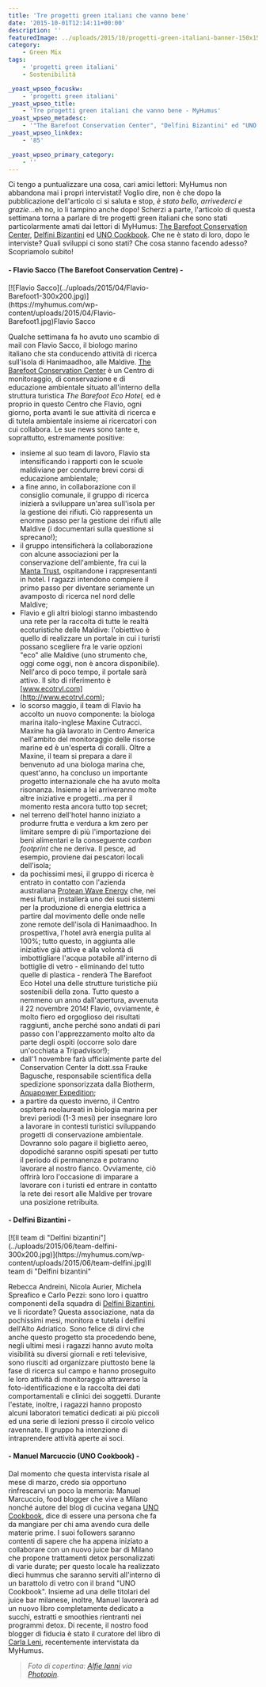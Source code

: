 ```yaml
---
title: 'Tre progetti green italiani che vanno bene'
date: '2015-10-01T12:14:11+00:00'
description: ''
featuredImage: ../uploads/2015/10/progetti-green-italiani-banner-150x150.jpg
category:
    - Green Mix
tags:
    - 'progetti green italiani'
    - Sostenibilità

_yoast_wpseo_focuskw:
    - 'progetti green italiani'
_yoast_wpseo_title:
    - 'Tre progetti green italiani che vanno bene - MyHumus'
_yoast_wpseo_metadesc:
    - '"The Barefoot Conservation Center", "Delfini Bizantini" ed "UNO Cookbook" sono tre progetti green italiani che stanno andando bene. Ecco alcune news...'
_yoast_wpseo_linkdex:
    - '85'

_yoast_wpseo_primary_category:
    - ''
---
```



Ci tengo a puntualizzare una cosa, cari amici lettori: MyHumus non abbandona mai i propri intervistati!
Voglio dire, non è che dopo la pubblicazione dell'articolo ci si saluta e stop, *è stato bello, arrivederci e grazie*...eh no, io li tampino anche dopo!
Scherzi a parte, l'articolo di questa settimana torna a parlare di tre progetti green italiani che sono stati particolarmente amati dai lettori di MyHumus: [The Barefoot Conservation Center](https://myhumus.com/natura/), [Delfini Bizantini](https://myhumus.com/delfini-tutela/) ed [UNO Cookbook](https://myhumus.com/uno-cookbook-cucina-vegana/).
Che ne è stato di loro, dopo le interviste? Quali sviluppi ci sono stati? Che cosa stanno facendo adesso?
Scopriamolo subito!

#### - Flavio Sacco (The Barefoot Conservation Centre) -

<div class="wp-caption alignright" id="attachment_1473" style="width: 310px">[![Flavio Sacco](../uploads/2015/04/Flavio-Barefoot1-300x200.jpg)](https://myhumus.com/wp-content/uploads/2015/04/Flavio-Barefoot1.jpg)Flavio Sacco

Qualche settimana fa ho avuto uno scambio di mail con Flavio Sacco, il biologo marino italiano che sta conducendo attività di ricerca sull'isola di Hanimaadhoo, alle Maldive.
[The Barefoot Conservation Center](http://www.thebarefoot.com/portfolio-normal-layout/maldives-conservation-center/) è un Centro di monitoraggio, di conservazione e di educazione ambientale situato all'interno della struttura turistica *The Barefoot Eco Hotel,* ed è proprio in questo Centro che Flavio, ogni giorno, porta avanti le sue attività di ricerca e di tutela ambientale insieme ai ricercatori con cui collabora.
Le sue news sono tante e, soprattutto, estremamente positive:

- insieme al suo team di lavoro, Flavio sta intensificando i rapporti con le scuole maldiviane per condurre brevi corsi di educazione ambientale;
- a fine anno, in collaborazione con il consiglio comunale, il gruppo di ricerca inizierà a sviluppare un'area sull'isola per la gestione dei rifiuti. Ciò rappresenta un enorme passo per la gestione dei rifiuti alle Maldive (i documentari sulla questione si sprecano!);
- il gruppo intensificherà la collaborazione con alcune associazioni per la conservazione dell'ambiente, fra cui la [Manta Trust](http://www.mantatrust.org), ospitandone i rappresentanti in hotel. I ragazzi intendono compiere il primo passo per diventare seriamente un avamposto di ricerca nel nord delle Maldive;
- Flavio e gli altri biologi stanno imbastendo una rete per la raccolta di tutte le realtà ecoturistiche delle Maldive: l'obiettivo è quello di realizzare un portale in cui i turisti possano scegliere fra le varie opzioni "eco" alle Maldive (uno strumento che, oggi come oggi, non è ancora disponibile). Nell'arco di poco tempo, il portale sarà attivo. Il sito di riferimento è [www.ecotrvl.com](http://www.ecotrvl.com);
- lo scorso maggio, il team di Flavio ha accolto un nuovo componente: la biologa marina italo-inglese Maxine Cutracci. Maxine ha già lavorato in Centro America nell'ambito del monitoraggio delle risorse marine ed è un'esperta di coralli. Oltre a Maxine, il team si prepara a dare il benvenuto ad una biologa marina che, quest'anno, ha concluso un importante progetto internazionale che ha avuto molta risonanza. Insieme a lei arriveranno molte altre iniziative e progetti...ma per il momento resta ancora tutto top secret;
- nel terreno dell'hotel hanno iniziato a produrre frutta e verdura a km zero per limitare sempre di più l'importazione dei beni alimentari e la conseguente *carbon footprint* che ne deriva. Il pesce, ad esempio, proviene dai pescatori locali dell'isola;
- da pochissimi mesi, il gruppo di ricerca è entrato in contatto con l'azienda australiana [Protean Wave Energy](http://www.proteanwaveenergy.com) che, nei mesi futuri, installerà uno dei suoi sistemi per la produzione di energia elettrica a partire dal movimento delle onde nelle zone remote dell'isola di Hanimaadhoo. In prospettiva, l'hotel avrà energia pulita al 100%; tutto questo, in aggiunta alle iniziative già attive e alla volontà di imbottigliare l'acqua potabile all'interno di bottiglie di vetro - eliminando del tutto quelle di plastica - renderà The Barefoot Eco Hotel una delle strutture turistiche più sostenibili della zona. Tutto questo a nemmeno un anno dall'apertura, avvenuta il 22 novembre 2014!
  Flavio, ovviamente, è molto fiero ed orgoglioso dei risultati raggiunti, anche perché sono andati di pari passo con l'apprezzamento molto alto da parte degli ospiti (occorre solo dare un'occhiata a Tripadvisor!);
- dall'1 novembre farà ufficialmente parte del Conservation Center la dott.ssa Frauke Bagusche, responsabile scientifica della spedizione sponsorizzata dalla Biotherm, [Aquapower Expedition](http://aquapower-expedition.com);
- a partire da questo inverno, il Centro ospiterà neolaureati in biologia marina per brevi periodi (1-3 mesi) per insegnare loro a lavorare in contesti turistici sviluppando progetti di conservazione ambientale. Dovranno solo pagare il biglietto aereo, dopodiché saranno ospiti spesati per tutto il periodo di permanenza e potranno lavorare al nostro fianco. Ovviamente, ciò offrirà loro l'occasione di imparare a lavorare con i turisti ed entrare in contatto la rete dei resort alle Maldive per trovare una posizione retribuita.
  

#### - Delfini Bizantini -

<div class="wp-caption alignright" id="attachment_1789" style="width: 310px">[![Il team di "Delfini bizantini"](../uploads/2015/06/team-delfini-300x200.jpg)](https://myhumus.com/wp-content/uploads/2015/06/team-delfini.jpg)Il team di "Delfini bizantini"

Rebecca Andreini, Nicola Aurier, Michela Spreafico e Carlo Pezzi: sono loro i quattro componenti della squadra di [Delfini Bizantini](https://myhumus.com/delfini-tutela/), ve li ricordate? Questa associazione, nata da pochissimi mesi, monitora e tutela i delfini dell'Alto Adriatico.
Sono felice di dirvi che anche questo progetto sta procedendo bene, negli ultimi mesi i ragazzi hanno avuto molta visibilità su diversi giornali e reti televisive, sono riusciti ad organizzare piuttosto bene la fase di ricerca sul campo e hanno proseguito le loro attività di monitoraggio attraverso la foto-identificazione e la raccolta dei dati comportamentali e clinici dei soggetti.
Durante l'estate, inoltre, i ragazzi hanno proposto alcuni laboratori tematici dedicati ai più piccoli ed una serie di lezioni presso il circolo velico ravennate. Il gruppo ha intenzione di intraprendere attività aperte ai soci.

#### - Manuel Marcuccio (UNO Cookbook) -

Dal momento che questa intervista risale al mese di marzo, credo sia opportuno rinfrescarvi un poco la memoria: Manuel Marcuccio, food blogger che vive a Milano nonché autore del blog di cucina vegana [UNO Cookbook](http://www.unocookbook.com), dice di essere una persona che fa da mangiare per chi ama avendo cura delle materie prime.
I suoi followers saranno contenti di sapere che ha appena iniziato a collaborare con un nuovo juice bar di Milano che propone trattamenti detox personalizzati di varie durate; per questo locale ha realizzato dieci hummus che saranno serviti all'interno di un barattolo di vetro con il brand "UNO Cookbook".
Insieme ad una delle titolari del juice bar milanese, inoltre, Manuel lavorerà ad un nuovo libro completamente dedicato a succhi, estratti e smoothies rientranti nei programmi detox.
Di recente, il nostro food blogger di fiducia è stato il curatore del libro di [Carla Leni](https://myhumus.com/cucina-vegetale-vegan/), recentemente intervistata da MyHumus.

> *Foto di copertina: [Alfie Ianni](http://www.flickr.com/photos/90325628@N00/2599394171) via [Photopin](http://photopin.com).*

